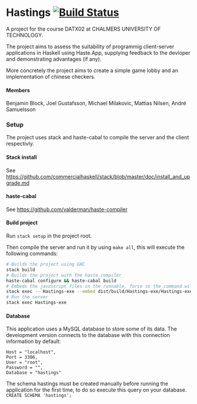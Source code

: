 # Hastings [![Build Status](https://travis-ci.org/DATx02-16-14/Hastings.svg?branch=development)](https://travis-ci.org/DATx02-16-14/Hastings)
A project for the course DATX02 at CHALMERS UNIVERSITY OF TECHNOLOGY. 

The project aims to assess the suitability of programmig client-server applications in Haskell using Haste.App, supplying feedback to the devloper and demonstrating advantages (if any). 

More concretely the project aims to create a simple game lobby and an implementation of chinese checkers. 

#### Members 
Benjamin Block, Joel Gustafsson, Michael Milakovic, Mattias Nilsen, André Samuelsson 


### Setup
The project uses stack and haste-cabal to compile the server and the client respectivly.

#### Stack install
See https://github.com/commercialhaskell/stack/blob/master/doc/install_and_upgrade.md<br>
#### haste-cabal
See https://github.com/valderman/haste-compiler

#### Build project
Run `stack setup` in the project root.

Then compile the server and run it by using `make all`, this will execute the following commands:
```bash
# Builds the project using GHC
stack build
# Builds the project with the haste compiler
haste-cabal configure && haste-cabal build
# Embeds the javascript files in the runnable, force so the command will run even if no changes has been made.
stack exec -- Hastings-exe --embed dist/build/Hastings-exe/Hastings-exe --force
# Run the server
stack exec Hastings-exe
```

#### Database
This application uses a MySQL database to store some of its data.
The development version connects to the database with this connection information by default:
```
Host = "localhost",
Port = 3306,
User = "root",
Password = "",
Database = "hastings"
```

The schema hastings must be created manually before running the application for the first time, to do so execute this query on your database.
```CREATE SCHEMA 'hastings'; ```

